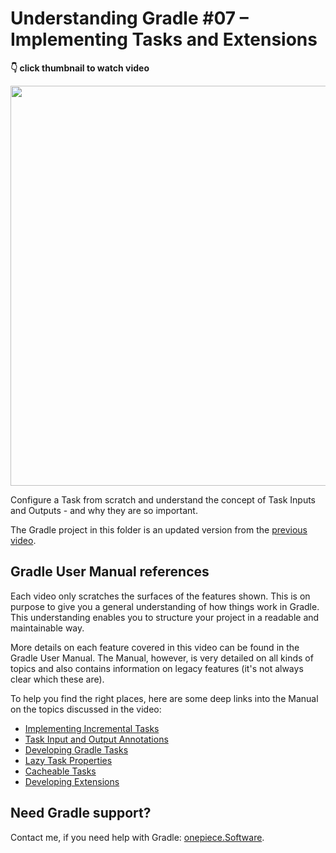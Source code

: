 # Understanding Gradle #07 – Implementing Tasks and Extensions

**👇 click thumbnail to watch video**

[<img src="https://onepiecesoftware.github.io/img/videos/07.png" width="640">](https://www.youtube.com/watch?v=wrgyUKC7vOY&list=PLWQK2ZdV4Yl2k2OmC_gsjDpdIBTN0qqkE)

Configure a Task from scratch and understand the concept of Task Inputs and Outputs - and why they are so important.

The Gradle project in this folder is an updated version from the [previous video](../06_Configuring_Task_Inputs_And_Outputs).

## Gradle User Manual references

Each video only scratches the surfaces of the features shown.
This is on purpose to give you a general understanding of how things work in Gradle.
This understanding enables you to structure your project in a readable and maintainable way.

More details on each feature covered in this video can be found in the Gradle User Manual.
The Manual, however, is very detailed on all kinds of topics and also contains information on legacy features (it's not always clear which these are).

To help you find the right places, here are some deep links into the Manual on the topics discussed in the video:

* [Implementing Incremental Tasks](https://docs.gradle.org/current/userguide/implementing_gradle_plugins.html#benefiting_from_incremental_tasks)
* [Task Input and Output Annotations](https://docs.gradle.org/current/userguide/more_about_tasks.html#sec:task_input_output_annotations)
* [Developing Gradle Tasks](https://docs.gradle.org/current/userguide/custom_tasks.html)
* [Lazy Task Properties](https://docs.gradle.org/current/userguide/lazy_configuration.html)
* [Cacheable Tasks](https://docs.gradle.org/current/userguide/build_cache.html#sec:task_output_caching_details)
* [Developing Extensions](https://docs.gradle.org/current/userguide/implementing_gradle_plugins.html#modeling_dsl_like_apis)

## Need Gradle support?

Contact me, if you need help with Gradle: [onepiece.Software](http://onepiece.software).
